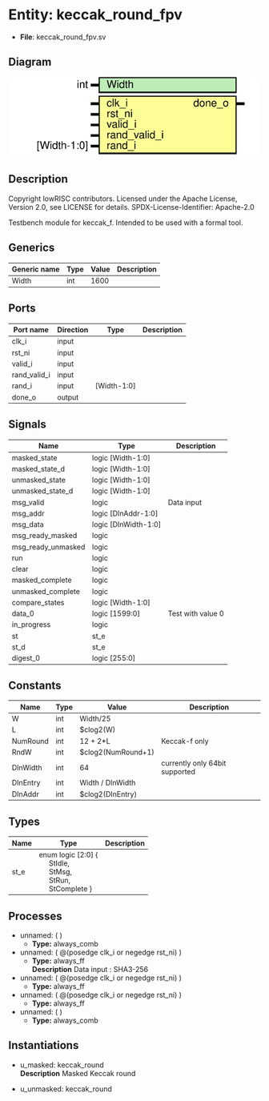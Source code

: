 # Entity: keccak_round_fpv

- **File**: keccak_round_fpv.sv
## Diagram

![Diagram](keccak_round_fpv.svg "Diagram")
## Description

 Copyright lowRISC contributors.
 Licensed under the Apache License, Version 2.0, see LICENSE for details.
 SPDX-License-Identifier: Apache-2.0

 Testbench module for keccak_f. Intended to be used with a formal tool.

## Generics

| Generic name | Type | Value | Description |
| ------------ | ---- | ----- | ----------- |
| Width        | int  | 1600  |             |
## Ports

| Port name    | Direction | Type        | Description |
| ------------ | --------- | ----------- | ----------- |
| clk_i        | input     |             |             |
| rst_ni       | input     |             |             |
| valid_i      | input     |             |             |
| rand_valid_i | input     |             |             |
| rand_i       | input     | [Width-1:0] |             |
| done_o       | output    |             |             |
## Signals

| Name               | Type                 | Description         |
| ------------------ | -------------------- | ------------------- |
| masked_state       | logic [Width-1:0]    |                     |
| masked_state_d     | logic [Width-1:0]    |                     |
| unmasked_state     | logic [Width-1:0]    |                     |
| unmasked_state_d   | logic [Width-1:0]    |                     |
| msg_valid          | logic                |  Data input         |
| msg_addr           | logic [DInAddr-1:0]  |                     |
| msg_data           | logic [DInWidth-1:0] |                     |
| msg_ready_masked   | logic                |                     |
| msg_ready_unmasked | logic                |                     |
| run                | logic                |                     |
| clear              | logic                |                     |
| masked_complete    | logic                |                     |
| unmasked_complete  | logic                |                     |
| compare_states     | logic [Width-1:0]    |                     |
| data_0             | logic [1599:0]       |  Test with value 0  |
| in_progress        | logic                |                     |
| st                 | st_e                 |                     |
| st_d               | st_e                 |                     |
| digest_0           | logic [255:0]        |                     |
## Constants

| Name     | Type | Value              | Description                     |
| -------- | ---- | ------------------ | ------------------------------- |
| W        | int  | Width/25           |                                 |
| L        | int  | $clog2(W)          |                                 |
| NumRound | int  | 12 + 2*L           | Keccak-f only                   |
| RndW     | int  | $clog2(NumRound+1) |                                 |
| DInWidth | int  | 64                 | currently only 64bit supported  |
| DInEntry | int  | Width / DInWidth   |                                 |
| DInAddr  | int  | $clog2(DInEntry)   |                                 |
## Types

| Name | Type                                                                                                                                                                                                                    | Description |
| ---- | ----------------------------------------------------------------------------------------------------------------------------------------------------------------------------------------------------------------------- | ----------- |
| st_e | enum logic [2:0] {<br><span style="padding-left:20px">     StIdle,<br><span style="padding-left:20px">     StMsg,<br><span style="padding-left:20px">     StRun,<br><span style="padding-left:20px">     StComplete   } |             |
## Processes
- unnamed: (  )
  - **Type:** always_comb
- unnamed: ( @(posedge clk_i or negedge rst_ni) )
  - **Type:** always_ff
</br>**Description**
 Data input : SHA3-256 
- unnamed: ( @(posedge clk_i or negedge rst_ni) )
  - **Type:** always_ff
- unnamed: ( @(posedge clk_i or negedge rst_ni) )
  - **Type:** always_ff
- unnamed: (  )
  - **Type:** always_comb
## Instantiations

- u_masked: keccak_round
</br>**Description**
 Masked Keccak round

- u_unmasked: keccak_round
